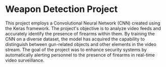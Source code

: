 # Weapon Detection Project

This project employs a Convolutional Neural Network (CNN) created using the Keras framework. The project's objective is to analyze video feeds and accurately identify the presence of firearms within them. By training the CNN on a diverse dataset, the model has acquired the capability to distinguish between gun-related objects and other elements in the video stream. The goal of the project was to enhance security systems by automatically alerting personnel to the presence of firearms in real-time video surveillance.
